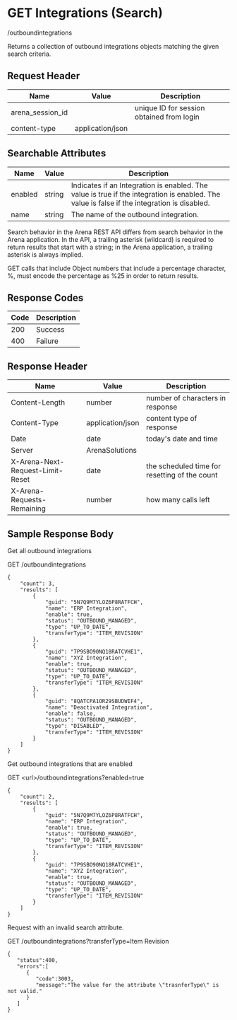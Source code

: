 # GET Integrations (Search)


/outboundintegrations

Returns a collection of outbound integrations objects matching the given search criteria.

## Request Header

| Name | Value | Description |
|  --- |  --- |  --- | 
| arena_session_id |   | unique ID for session obtained from login |
| content\-type | application/json |   |

## Searchable Attributes

| Name | Value | Description |
|  --- |  --- |  --- | 
| enabled | string | Indicates if an Integration is enabled. The value is true if the integration is enabled. The value is false if the integration is disabled. |
| name | string | The name of the outbound integration. |

Search behavior in the Arena REST API differs from search behavior in the Arena application. In the API, a trailing asterisk \(wildcard\) is required to return results that start with a string; in the Arena application, a trailing asterisk is always implied.

GET calls that include Object numbers that include a percentage character, %, must encode the percentage as %25 in order to return results.

## Response Codes

| Code | Description |
|  --- |  --- | 
| 200 | Success |
| 400 | Failure |

## Response Header

| Name | Value | Description |
|  --- |  --- |  --- | 
| Content\-Length | number | number of characters in response |
| Content\-Type | application/json | content type of response |
| Date | date | today's date and time |
| Server | ArenaSolutions |   |
| X\-Arena\-Next\-Request\-Limit\-Reset  | date | the scheduled time for resetting of the count |
| X\-Arena\-Requests\-Remaining  | number | how many calls left |

## Sample Response Body
Get all outbound integrations



GET /outboundintegrations

```
{
    "count": 3,
    "results": [
        {
            "guid": "5N7Q9M7YLOZ6P8RATFCH",
            "name": "ERP Integration",
            "enable": true,
            "status": "OUTBOUND_MANAGED",
            "type": "UP_TO_DATE",
            "transferType": "ITEM_REVISION"
        },
        {
            "guid": "7P9SBO90NQ18RATCVHE1",
            "name": "XYZ Integration",
            "enable": true,
            "status": "OUTBOUND_MANAGED",
            "type": "UP_TO_DATE",
            "transferType": "ITEM_REVISION"
        },
        {
            "guid": "8QATCPA1OR29SBUDWIF4",
            "name": "Deactivated Integration",
            "enable": false,
            "status": "OUTBOUND_MANAGED",
            "type": "DISABLED",
            "transferType": "ITEM_REVISION"
        }
    ]
}
```
Get outbound integrations that are enabled



GET &lt;url&gt;/outboundintegrations?enabled=true

```
{
    "count": 2,
    "results": [
        {
            "guid": "5N7Q9M7YLOZ6P8RATFCH",
            "name": "ERP Integration",
            "enable": true,
            "status": "OUTBOUND_MANAGED",
            "type": "UP_TO_DATE",
            "transferType": "ITEM_REVISION"
        },
        {
            "guid": "7P9SBO90NQ18RATCVHE1",
            "name": "XYZ Integration",
            "enable": true,
            "status": "OUTBOUND_MANAGED",
            "type": "UP_TO_DATE",
            "transferType": "ITEM_REVISION"
        }
    ]
}
```
Request with an invalid search attribute.

GET /outboundintegrations?transferType=Item Revision

```
{  
   "status":400,
   "errors":[  
      {  
         "code":3003,
         "message":"The value for the attribute \"trasnferType\" is not valid."
      }
   ]
}
```
